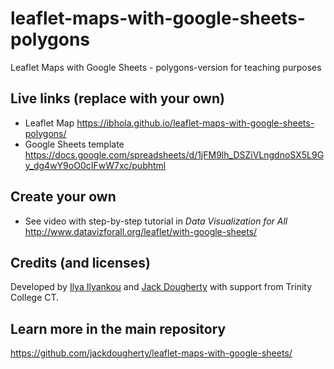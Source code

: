 # leaflet-maps-with-google-sheets-polygons
Leaflet Maps with Google Sheets - polygons-version for teaching purposes

## Live links (replace with your own)
- Leaflet Map https://ibhola.github.io/leaflet-maps-with-google-sheets-polygons/
- Google Sheets template https://docs.google.com/spreadsheets/d/1jFM9lh_DSZiVLngdnoSX5L9Gy_dg4wY9oO0cIFwW7xc/pubhtml


## Create your own
- See video with step-by-step tutorial in *Data Visualization for All* http://www.datavizforall.org/leaflet/with-google-sheets/

## Credits (and licenses)
Developed by [Ilya Ilyankou](https://github.com/ilyankou) and [Jack Dougherty](https://github.com/jackdougherty) with support from Trinity College CT.

## Learn more in the main repository
https://github.com/jackdougherty/leaflet-maps-with-google-sheets/
